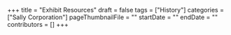 +++
title = "Exhibit Resources"
draft = false
tags = ["History"]
categories = ["Sally Corporation"]
pageThumbnailFile = ""
startDate = ""
endDate = ""
contributors = []
+++
